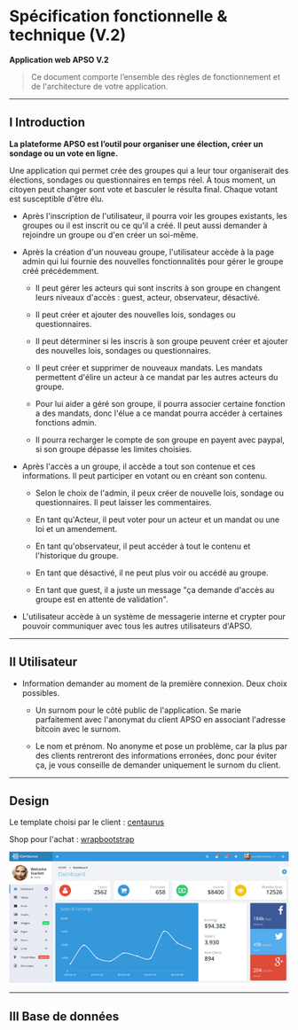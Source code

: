 # Spécification fonctionnelle & technique (V.2)

**Application web APSO V.2**

> Ce document comporte l’ensemble des règles de fonctionnement et de l'architecture de votre application.

***

## I Introduction

**La plateforme APSO est l’outil pour organiser une élection, créer un sondage ou un vote en ligne.**

Une application qui permet crée des groupes qui a leur tour organiserait des élections, sondages ou questionnaires en temps réel. À tous moment, un citoyen peut changer sont vote et basculer le résulta final. Chaque votant est susceptible d'être élu.

* Après l'inscription de l'utilisateur, il pourra voir les groupes existants, les groupes ou il est inscrit ou ce qu'il a créé. Il peut aussi demander à rejoindre un groupe ou d'en créer un soi-même.

* Après la création d'un nouveau groupe, l'utilisateur accède à la page admin qui lui fournie des nouvelles fonctionnalités pour gérer le groupe créé précédemment.

	* Il peut gérer les acteurs qui sont inscrits à son groupe en changent leurs niveaux d'accès : guest, acteur, observateur, désactivé.
	
	* Il peut créer et ajouter des nouvelles lois, sondages ou questionnaires.
	
	* Il peut déterminer si les inscris à son groupe peuvent créer et ajouter des nouvelles lois, sondages ou questionnaires.
	
	* Il peut créer et supprimer de nouveaux mandats. Les mandats permettent d'élire un acteur à ce mandat par les autres acteurs du groupe.
	
	* Pour lui aider a géré son groupe, il pourra associer certaine fonction a des mandats, donc l'élue a ce mandat pourra accéder à certaines fonctions admin.
	
	* Il pourra recharger le compte de son groupe en payent avec paypal, si son groupe dépasse les limites choisies.

* Après l'accès a un groupe, il accède a tout son contenue et ces informations. Il peut participer en votant ou en créant son contenu.

	* Selon le choix de l'admin, il peux créer de nouvelle lois, sondage ou questionnaires. Il peut laisser les commentaires.
	
	* En tant qu'Acteur, il peut voter pour un acteur et un mandat ou une loi et un amendement.
	
	* En tant qu'observateur, il peut accéder à tout le contenu et l'historique du groupe.
	
	* En tant que désactivé, il ne peut plus voir ou accédé au groupe.
	
	* En tant que guest, il a juste un message "ça demande d'accès au groupe est en attente de validation".

* L'utilisateur accède à un système de messagerie interne et crypter pour pouvoir communiquer avec tous les autres utilisateurs d'APSO.

***

## II Utilisateur

* Information demander au moment de la première connexion. Deux choix possibles.

	* Un surnom pour le côté public de l'application. Se marie parfaitement avec l'anonymat du client APSO en associant l'adresse bitcoin avec le surnom.
	
	* Le nom et prénom. No anonyme et pose un problème, car la plus par des clients rentreront des informations erronées, donc pour éviter ça, je vous conseille de demander uniquement le surnom du client.

***

## Design

Le template choisi par le client : [centaurus](http://centaurus.adbee.technology/v5/)

Shop pour l'achat : [wrapbootstrap](https://wrapbootstrap.com/theme/centaurus-WB0CX3745)

![Template](img/template.jpg)

***

## III Base de données


